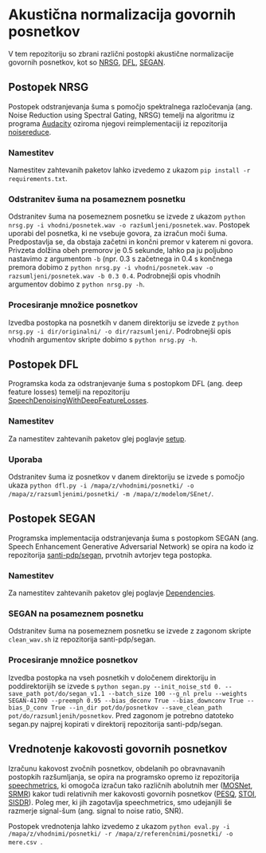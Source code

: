 # Akustična normalizacija govornih posnetkov

V tem repozitoriju so zbrani različni postopki akustične normalizacije govornih posnetkov, kot so [NRSG](#postopek-NRSG), [DFL](#postopek-DFL), [SEGAN](#postopek-SEGAN). 

## Postopek NRSG

Postopek odstranjevanja šuma s pomočjo spektralnega razločevanja (ang. Noise Reduction using Spectral Gating, NRSG) temelji na algoritmu iz programa [Audacity](https://wiki.audacityteam.org/wiki/How_Audacity_Noise_Reduction_Works) oziroma njegovi reimplementaciji iz repozitorija [noisereduce](https://github.com/timsainb/noisereduce).

### Namestitev

Namestitev zahtevanih paketov lahko izvedemo z ukazom ```pip install -r requirements.txt```.

### Odstranitev šuma na posameznem posnetku

Odstranitev šuma na posemeznem posnetku se izvede z ukazom ```python nrsg.py -i vhodni/posnetek.wav -o razšumljeni/posnetek.wav```. Postopek uporabi del posnetka, ki ne vsebuje govora, za izračun moči šuma. Predpostavlja se, da obstaja začetni in končni premor v katerem ni govora. Privzeta dolžina obeh premorov je 0.5 sekunde, lahko pa ju poljubno nastavimo z argumentom ```-b``` (npr. 0.3 s začetnega in 0.4 s končnega premora dobimo z ```python nrsg.py -i vhodni/posnetek.wav -o razsumljeni/posnetek.wav -b 0.3 0.4```. Podrobnejši opis vhodnih argumentov dobimo z ```python nrsg.py -h```.

### Procesiranje množice posnetkov

Izvedba postopka na posnetkih v danem direktoriju se izvede z ```python nrsg.py -i dir/originalni/ -o dir/razsumljeni/```. Podrobnejši opis vhodnih argumentov skripte dobimo s ```python nrsg.py -h```.

## Postopek DFL

Programska koda za odstranjevanje šuma s postopkom DFL (ang. deep feature losses) temelji na repozitoriju [SpeechDenoisingWithDeepFeatureLosses](https://github.com/francoisgermain/SpeechDenoisingWithDeepFeatureLosses).

### Namestitev

Za namestitev zahtevanih paketov glej poglavje [setup](https://github.com/francoisgermain/SpeechDenoisingWithDeepFeatureLosses#setup).

### Uporaba

Odstranitev šuma iz posnetkov v danem direktoriju se izvede s pomočjo ukaza ```python dfl.py -i /mapa/z/vhodnimi/posnetki/ -o /mapa/z/razsumljenimi/posnetki/ -m /mapa/z/modelom/SEnet/```.

## Postopek SEGAN

Programska implementacija odstranjevanja šuma s postopkom SEGAN (ang. Speech Enhancement Generative Adversarial Network) se opira na kodo iz repozitorija [santi-pdp/segan](https://github.com/santi-pdp/segan), prvotnih avtorjev tega postopka.

### Namestitev

Za namestitev zahtevanih paketov glej poglavje [Dependencies](https://github.com/santi-pdp/segan#dependencies).

### SEGAN na posameznem posnetku

Odstranitev šuma na posemeznem posnetku se izvede z zagonom skripte ```clean_wav.sh``` iz repozitorija santi-pdp/segan.

### Procesiranje množice posnetkov

Izvedba postopka na vseh posnetkih v določenem direktoriju in poddirektorijih se izvede s ```python segan.py --init_noise_std 0. --save_path pot/do/segan_v1.1 --batch_size 100 --g_nl prelu --weights SEGAN-41700 --preemph 0.95 --bias_deconv True --bias_downconv True --bias_D_conv True --in_dir pot/do/posnetkov --save_clean_path pot/do/razsumljenih/posnetkov```. Pred zagonom je potrebno datoteko segan.py najprej kopirati v direktorij repozitorija santi-pdp/segan.

## Vrednotenje kakovosti govornih posnetkov

Izračunu kakovost zvočnih posnetkov, obdelanih po obravnavanih postopkih razšumljanja, se opira na programsko opremo iz repozitorija [speechmetrics](https://github.com/aliutkus/speechmetrics), ki omogoča izračun tako različnih abolutnih mer ([MOSNet](https://arxiv.org/abs/1904.08352), [SRMR](https://github.com/jfsantos/SRMRpy)) kakor tudi relativnih mer kakovosti govornih posnetkov ([PESQ](https://github.com/vBaiCai/python-pesq), [STOI](https://github.com/mpariente/pystoi), [SISDR](https://github.com/sigsep/bsseval/issues/3#issuecomment-494995846)). Poleg mer, ki jih zagotavlja speechmetrics, smo udejanjili še razmerje signal-šum (ang. signal to noise ratio, SNR).

Postopek vrednotenja lahko izvedemo z ukazom ```python eval.py -i /mapa/z/vhodnimi/posnetki/ -r /mapa/z/referenčnimi/posnetki/ -o mere.csv ```.
